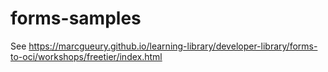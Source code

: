 # forms-samples
See https://marcgueury.github.io/learning-library/developer-library/forms-to-oci/workshops/freetier/index.html
